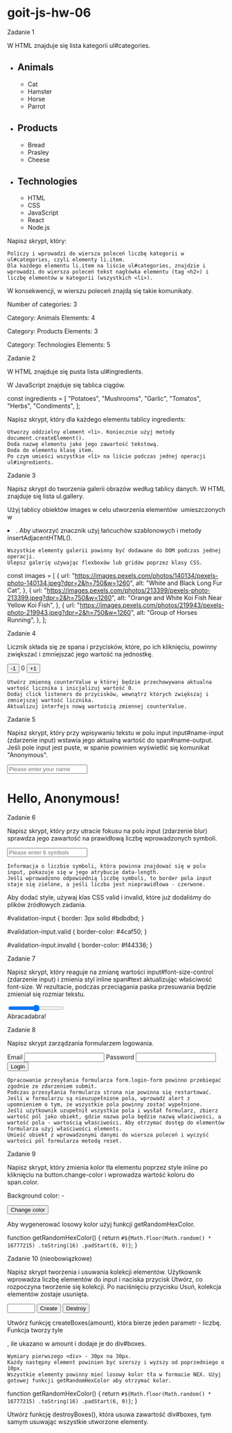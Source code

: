 # goit-js-hw-06

Zadanie 1

W HTML znajduje się lista kategorii ul#categories.

<ul id="categories">
  <li class="item">
    <h2>Animals</h2>
    <ul>
      <li>Cat</li>
      <li>Hamster</li>
      <li>Horse</li>
      <li>Parrot</li>
    </ul>
  </li>
  <li class="item">
    <h2>Products</h2>
    <ul>
      <li>Bread</li>
      <li>Prasley</li>
      <li>Cheese</li>
    </ul>
  </li>
  <li class="item">
    <h2>Technologies</h2>
    <ul>
      <li>HTML</li>
      <li>CSS</li>
      <li>JavaScript</li>
      <li>React</li>
      <li>Node.js</li>
    </ul>
  </li>
</ul>

Napisz skrypt, który:

    Policzy i wprowadzi do wiersza poleceń liczbę kategorii w ul#categories, czyli elementy li.item.
    Dla każdego elementu li.item na liście ul#categories, znajdzie i wprowadzi do wiersza poleceń tekst nagłówka elementu (tag <h2>) i liczbę elementów w kategorii (wszystkich <li>).

W konsekwencji, w wierszu poleceń znajdą się takie komunikaty.

Number of categories: 3

Category: Animals
Elements: 4

Category: Products
Elements: 3

Category: Technologies
Elements: 5

Zadanie 2

W HTML znajduje się pusta lista ul#ingredients.

<ul id="ingredients"></ul>

W JavaScript znajduje się tablica ciągów.

const ingredients = [
  "Potatoes",
  "Mushrooms",
  "Garlic",
  "Tomatos",
  "Herbs",
  "Condiments",
];

Napisz skrypt, który dla każdego elementu tablicy ingredients:

    Utworzy oddzielny element <li>. Koniecznie użyj metody document.createElement().
    Doda nazwę elementu jako jego zawartość tekstową.
    Doda do elementu klasę item.
    Po czym umieści wszystkie <li> na liście podczas jednej operacji ul#ingredients.

Zadanie 3

Napisz skrypt do tworzenia galerii obrazów według tablicy danych. W HTML znajduje się lista ul.gallery.

<ul class="gallery"></ul>

Użyj tablicy obiektów images w celu utworzenia elementów <img> umieszczonych w <li>. Aby utworzyć znacznik użyj łańcuchów szablonowych i metody insertAdjacentHTML().

    Wszystkie elementy galerii powinny być dodawane do DOM podczas jednej operacji.
    Ulepsz galerię używając flexboxów lub gridów poprzez klasy CSS.

const images = [
  {
    url: "https://images.pexels.com/photos/140134/pexels-photo-140134.jpeg?dpr=2&h=750&w=1260",
    alt: "White and Black Long Fur Cat",
  },
  {
    url: "https://images.pexels.com/photos/213399/pexels-photo-213399.jpeg?dpr=2&h=750&w=1260",
    alt: "Orange and White Koi Fish Near Yellow Koi Fish",
  },
  {
    url: "https://images.pexels.com/photos/219943/pexels-photo-219943.jpeg?dpr=2&h=750&w=1260",
    alt: "Group of Horses Running",
  },
];

Zadanie 4

Licznik składa się ze spana i przycisków, które, po ich kliknięciu, powinny zwiększać i zmniejszać jego wartość na jednostkę.

<div id="counter">
  <button type="button" data-action="decrement">-1</button>
  <span id="value">0</span>
  <button type="button" data-action="increment">+1</button>
</div>

    Utwórz zmienną counterValue w której będzie przechowywana aktualna wartość licznika i inicjalizuj wartość 0.
    Dodaj click listeners do przycisków, wewnątrz których zwiększaj i zmniejszaj wartość licznika.
    Aktualizuj interfejs nową wartością zmiennej counterValue.

Zadanie 5

Napisz skrypt, który przy wpisywaniu tekstu w polu input input#name-input (zdarzenie input) wstawia jego aktualną wartość do span#name-output. Jeśli pole input jest puste, w spanie powinien wyświetlić się komunikat "Anonymous".

<input type="text" id="name-input" placeholder="Please enter your name" />
<h1>Hello, <span id="name-output">Anonymous</span>!</h1>

Zadanie 6

Napisz skrypt, który przy utracie fokusu na polu input (zdarzenie blur) sprawdza jego zawartość na prawidłową liczbę wprowadzonych symboli.

<input
  type="text"
  id="validation-input"
  data-length="6"
  placeholder="Please enter 6 symbols"
/>

    Informacja o liczbie symboli, która powinna znajdować się w polu input, pokazuje się w jego atrybucie data-length.
    Jeśli wprowadzono odpowiednią liczbę symboli, to border pola input staje się zielone, a jeśli liczba jest nieprawidłowa - czerwone.

Aby dodać style, używaj klas CSS valid i invalid, które już dodaliśmy do plików źródłowych zadania.

#validation-input {
  border: 3px solid #bdbdbd;
}

#validation-input.valid {
  border-color: #4caf50;
}

#validation-input.invalid {
  border-color: #f44336;
}

Zadanie 7

Napisz skrypt, który reaguje na zmianę wartości input#font-size-control (zdarzenie input) i zmienia styl inline span#text aktualizując właściwość font-size. W rezultacie, podczas przeciągania paska przesuwania będzie zmieniał się rozmiar tekstu.

<input id="font-size-control" type="range" min="16" max="96" />
<br />
<span id="text">Abracadabra!</span>

Zadanie 8

Napisz skrypt zarządzania formularzem logowania.

<form class="login-form">
  <label>
    Email
    <input type="email" name="email" />
  </label>
  <label>
    Password
    <input type="password" name="password" />
  </label>
  <button type="submit">Login</button>
</form>

    Opracowanie przesyłania formularza form.login-form powinno przebiegać zgodnie ze zdarzeniem submit.
    Podczas przesyłania formularza strona nie powinna się restartować.
    Jeśli w formularzu są nieuzupełnione pola, wprowadź alert z upomnieniem o tym, że wszystkie pola powinny zostać wypełnione.
    Jeśli użytkownik uzupełnił wszystkie pola i wysłał formularz, zbierz wartość pól jako obiekt, gdzie nazwa pola będzie nazwą właściwości, a wartość pola - wartością właściwości. Aby otrzymać dostęp do elementów formularza użyj właściwości elements.
    Umieść obiekt z wprowadzonymi danymi do wiersza poleceń i wyczyść wartości pól formularza metodą reset.

Zadanie 9

Napisz skrypt, który zmienia kolor tła elementu <body> poprzez style inline po kliknięciu na button.change-color i wprowadza wartość koloru do span.color.

<div class="widget">
  <p>Background color: <span class="color">-</span></p>
  <button type="button" class="change-color">Change color</button>
</div>

Aby wygenerować losowy kolor użyj funkcji getRandomHexColor.

function getRandomHexColor() {
  return `#${Math.floor(Math.random() * 16777215)
    .toString(16)
    .padStart(6, 0)}`;
}

Zadanie 10 (nieobowiązkowe)

Napisz skrypt tworzenia i usuwania kolekcji elementów. Użytkownik wprowadza liczbę elementów do input i naciska przycisk Utwórz, co rozpoczyna tworzenie się kolekcji. Po naciśnięciu przycisku Usuń, kolekcja elementów zostaje usunięta.

<div id="controls">
  <input type="number" min="1" max="100" step="1" />
  <button type="button" data-create>Create</button>
  <button type="button" data-destroy>Destroy</button>
</div>

<div id="boxes"></div>

Utwórz funkcję createBoxes(amount), która bierze jeden parametr - liczbę. Funkcja tworzy tyle <div>, ile ukazano w amount i dodaje je do div#boxes.

    Wymiary pierwszego <div> - 30px na 30px.
    Każdy następny element powinien być szerszy i wyższy od poprzedniego o 10px.
    Wszystkie elementy powinny mieć losowy kolor tła w formacie NEX. Użyj gotowej funkcji getRandomHexColor aby otrzymać kolor.

function getRandomHexColor() {
  return `#${Math.floor(Math.random() * 16777215)
    .toString(16)
    .padStart(6, 0)}`;
}

Utwórz funkcję destroyBoxes(), która usuwa zawartość div#boxes, tym samym usuwając wszystkie utworzone elementy.
